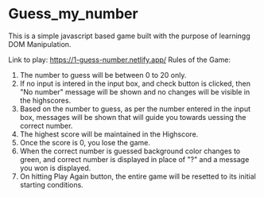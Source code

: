 # Guess_my_number
This is a simple javascript based game built with the purpose of learningg DOM Manipulation.

Link to play: https://1-guess-number.netlify.app/
Rules of the Game:
1) The number to guess will be between 0 to 20 only.
2) If no input is intered in the input box, and check button is clicked, then "No number" message will be shown and no changes will be visible in the highscores.
3) Based on the number to guess, as per the number entered in the input box, messages will be shown that will guide you towards uessing the correct number.
4) The highest score will be maintained in the Highscore.
5) Once the score is 0, you lose the game.
6) When the correct number is guessed background color changes to green, and correct number is displayed in place of "?" and a message you won is displayed.
7) On hitting Play Again button, the entire game will be resetted to its initial starting conditions.
